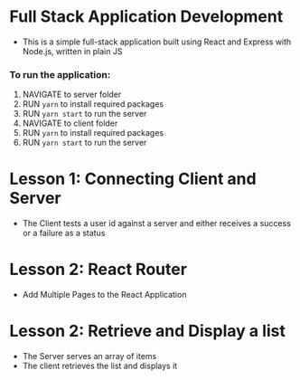 #  Full Stack Application Development

* This is a simple full-stack application built using React and Express with Node.js, written in plain JS

### To run the application:
1. NAVIGATE to server folder
2. RUN ```yarn``` to install required packages
3. RUN ```yarn start``` to run the server
4. NAVIGATE to client folder
5. RUN ```yarn``` to install required packages
6. RUN ```yarn start``` to run the server


# Lesson 1: Connecting Client and Server
* The Client tests a user id against a server and either receives a success or a failure as a status

# Lesson 2: React Router
*  Add Multiple Pages to the React Application

# Lesson 2: Retrieve and Display a list
* The Server serves an array of items
* The client retrieves the list and displays it